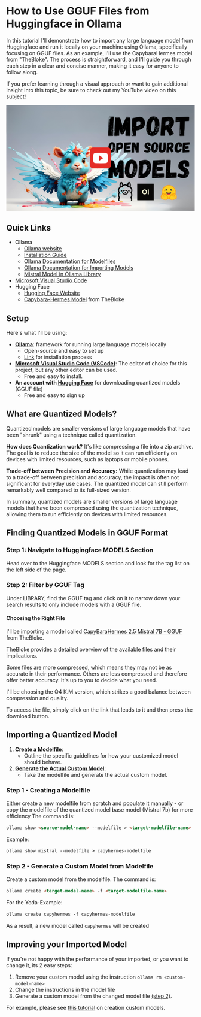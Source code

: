 # How to Use GGUF Files from Huggingface in Ollama

In this tutorial I'll demonstrate how to import any large language model from Huggingface and run it locally on your machine using Ollama, specifically focusing on GGUF files. As an example, I'll use the CapybaraHermes model from "TheBloke". The process is straightforward, and I'll guide you through each step in a clear and concise manner, making it easy for anyone to follow along.

If you prefer learning through a visual approach or want to gain additional insight into this topic, be sure to check out my YouTube video on this subject!

[![ollama-on-colab](/ollama/import-quantized-models-to-ollama/gguf-files-ollama-thumbnail.png)](https://youtu.be/vs1u9z2U4ZA)

## Quick Links

* Ollama
	* [Ollama website](https://ollama.com/)
	* [Installation Guide](/ollama/install-ollama/README.md)
	* [Ollama Documentation for Modelfiles](https://github.com/ollama/ollama/blob/main/docs/modelfile.md)
    * [Ollama Documentation for Importing Models](https://github.com/ollama/ollama/blob/main/docs/import.md)
    * [Mistral Model in Ollama Library](https://ollama.com/library/mistral)
* [Microsoft Visual Studio Code](https://code.visualstudio.com/)
* Hugging Face
    * [Hugging Face Website](https://huggingface.co)
    * [Capybara-Hermes Model](https://huggingface.co/TheBloke/CapybaraHermes-2.5-Mistral-7B-GGUF) from TheBloke

## Setup

Here's what I'll be using:

* [**Ollama**](https://ollama.com/): framework for running large language models locally
	+ Open-source and easy to set up
	+ [Link](/ollama/install-ollama/README.md) for installation process
* [**Microsoft Visual Studio Code (VSCode)**](https://code.visualstudio.com/): The editor of choice for this project, but any other editor can be used.
	+ Free and easy to install.
* **An account with [Hugging Face](https://huggingface.co)** for downloading quantized models (GGUF file)
    + Free and easy to sign up

## What are Quantized Models?

Quantized models are smaller versions of large language models that have been "shrunk" using a technique called quantization.

**How does Quantization work?**
It's like compressing a file into a zip archive. The goal is to reduce the size of the model so it can run efficiently on devices with limited resources, such as laptops or mobile phones.

**Trade-off between Precision and Accuracy:**
While quantization may lead to a trade-off between precision and accuracy, the impact is often not significant for everyday use cases. The quantized model can still perform remarkably well compared to its full-sized version.

In summary, quantized models are smaller versions of large language models that have been compressed using the quantization technique, allowing them to run efficiently on devices with limited resources.

## Finding Quantized Models in GGUF Format

### Step 1: Navigate to Huggingface MODELS Section
Head over to the Huggingface MODELS section and look for the tag list on the left side of the page.

### Step 2: Filter by GGUF Tag
Under LIBRARY, find the GGUF tag and click on it to narrow down your search results to only include models with a GGUF file.

#### Choosing the Right File

I'll be importing a model called [CapyBaraHermes 2.5 Mistral 7B - GGUF](https://huggingface.co/TheBloke/CapybaraHermes-2.5-Mistral-7B-GGUF) from TheBloke.

TheBloke provides a detailed overview of the available files and their implications.

Some files are more compressed, which means they may not be as accurate in their performance. Others are less compressed and therefore offer better accuracy.
It's up to you to decide what you need.

I'll be choosing the Q4 K.M version, which strikes a good balance between compression and quality.

To access the file, simply click on the link that leads to it and then press the download button.

## Importing a Quantized Model

1. [**Create a Modelfile**](#step-1---creating-a-modelfile):
    * Outline the specific guidelines for how your customized model should behave.
2. [**Generate the Actual Custom Model**](#step-2---generate-a-custom-model-from-modelfile):
    * Take the modelfile and generate the actual custom model.

### Step 1 - Creating a Modelfile

Either create a new modelfile from scratch and populate it manually - or copy the modelfile of the quantized model base model (Mistral 7b) for more efficiency
The command is:
``` markdown
ollama show <source-model-name> --modelfile > <target-modelfile-name>
```
Example:
``` markdown
ollama show mistral --modelfile > capyhermes-modelfile
```

### Step 2 - Generate a Custom Model from Modelfile
Create a custom model from the modelfile. 
The command is: 
``` markdown
ollama create <target-model-name> -f <target-modelfile-name>
```
For the Yoda-Example:
``` markdown
ollama create capyhermes -f capyhermes-modelfile
```
As a result, a new model called `capyhermes` will be created

## Improving your Imported Model
If you're not happy with the performance of your imported, or you want to change it, its 2 easy steps:
1. Remove your custom model using the instruction `ollama rm <custom-model-name>`
2. Change the instructions in the model file
3. Generate a custom model from the changed model file [(step 2)](#step-2---generate-a-custom-model-from-modelfile).

For example, please see [this tutorial](/ollama/customize-models/README.md) on creation custom models.